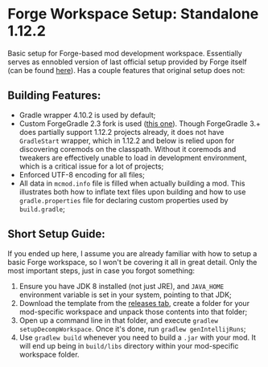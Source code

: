 # Forge Workspace Setup: Standalone 1.12.2

Basic setup for Forge-based mod development workspace. Essentially serves as ennobled version of last official setup provided by Forge itself (can be found [here](https://maven.minecraftforge.net/net/minecraftforge/forge/1.12.2-14.23.5.2855/forge-1.12.2-14.23.5.2855-mdk.zip)). Has a couple features that original setup does not:

## Building Features:

- Gradle wrapper 4.10.2 is used by default;
- Custom ForgeGradle 2.3 fork is used ([this one](https://github.com/anatawa12/ForgeGradle-2.3)). Though ForgeGradle 3.+ does partially support 1.12.2 projects already, it does not have `GradleStart` wrapper, which in 1.12.2 and below is relied upon for discovering coremods on the classpath. Without it coremods and tweakers are effectively unable to load in development environment, which is a critical issue for a lot of projects;
- Enforced UTF-8 encoding for all files;
- All data in `mcmod.info` file is filled when actually building a mod. This illustrates both how to inflate text files upon building and how to use `gradle.properties` file for declaring custom properties used by `build.gradle`;

## Short Setup Guide:

If you ended up here, I assume you are already familiar with how to setup a basic Forge workspace, so I won't be covering it all in great detail. Only the most important steps, just in case you forgot something:

1. Ensure you have JDK 8 installed (not just JRE), and `JAVA_HOME` environment variable is set in your system, pointing to that JDK;
2. Download the template from the [releases tab](https://github.com/Oondanomala/ForgeWorkspaceSetup/releases/latest/download/Template.zip), create a folder for your mod-specific workspace and unpack those contents into that folder;
3. Open up a command line in that folder, and execute `gradlew setupDecompWorkspace`. Once it's done, run `gradlew genIntellijRuns`;
4. Use `gradlew build` whenever you need to build a `.jar` with your mod. It will end up being in `build/libs` directory within your mod-specific workspace folder.
